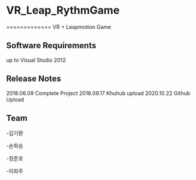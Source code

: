# VR_Leap_RythmGame
=============
VR + Leapmotion Game

Software Requirements
-------------
up to Visual Studio 2012 


Release Notes
-------------
2018.06.09 Complete Project
2018.09.17 Khuhub upload
2020.10.22 Github Upload


Team
-------------
-김기환

-손희승

-정준호

-이희주
